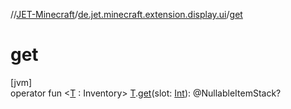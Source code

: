 //[JET-Minecraft](../../index.md)/[de.jet.minecraft.extension.display.ui](index.md)/[get](get.md)

# get

[jvm]\
operator fun &lt;[T](get.md) : Inventory&gt; [T](get.md).[get](get.md)(slot: [Int](https://kotlinlang.org/api/latest/jvm/stdlib/kotlin/-int/index.html)): @NullableItemStack?
